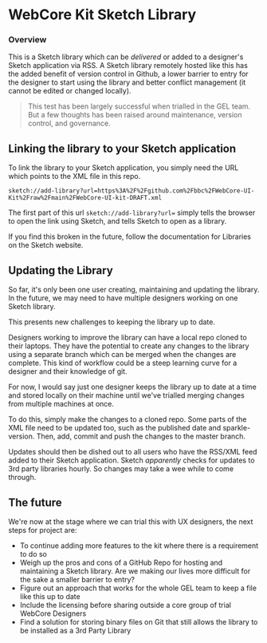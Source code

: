 # WebCore Kit Sketch Library
### Overview
This is a Sketch library which can be _delivered_ or added to a designer's Sketch application via RSS. A Sketch library remotely hosted like this has the added benefit of version control in Github, a lower barrier to entry for the designer to start using the library and better conflict management (it cannot be edited or changed locally).

> This test has been largely successful when trialled in the GEL team. But a few thoughts has been raised around maintenance, version control, and governance.

## Linking the library to your Sketch application
To link the library to your Sketch application, you simply need the URL which points to the XML file in this repo.

`sketch://add-library?url=https%3A%2F%2Fgithub.com%2Fbbc%2FWebCore-UI-Kit%2Fraw%2Fmain%2FWebCore-UI-kit-DRAFT.xml`

The first part of this url `sketch://add-library?url=` simply tells the browser to open the link using Sketch, and tells Sketch to open as a library.

If you find this broken in the future, follow the documentation for Libraries on the Sketch website.

## Updating the Library
So far, it's only been one user creating, maintaining and updating the library. In the future, we may need to have multiple designers working on one Sketch library.

This presents new challenges to keeping the library up to date.

Designers working to improve the library can have a local repo cloned to their laptops. They have the potential to create any changes to the library using a separate branch which can be merged when the changes are complete. This kind of workflow could be a steep learning curve for a designer and their knowledge of git.

For now, I would say just one designer keeps the library up to date at a time and stored locally on their machine until we've trialled merging changes from multiple machines at once.

To do this, simply make the changes to a cloned repo. Some parts of the XML file need to be updated too, such as the published date and sparkle-version. Then, add, commit and push the changes to the master branch.

Updates should then be dished out to all users who have the RSS/XML feed added to their Sketch application. Sketch _apparently_ checks for updates to 3rd party libraries hourly. So changes may take a wee while to come through.

## The future
We're now at the stage where we can trial this with UX designers, the next steps for project are:

- To continue adding more features to the kit where there is a requirement to do so
- Weigh up the pros and cons of a GitHub Repo for hosting and maintaining a Sketch library. Are we making our lives more difficult for the sake a smaller barrier to entry?
- Figure out an approach that works for the whole GEL team to keep a file like this up to date
- Include the licensing before sharing outside a core group of trial WebCore Designers
- Find a solution for storing binary files on Git that still allows the library to be installed as a 3rd Party Library
